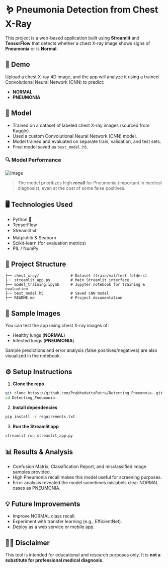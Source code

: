 # 🪱 Pneumonia Detection from Chest X-Ray

This project is a web-based application built using **Streamlit** and **TensorFlow** that detects whether a chest X-ray image shows signs of **Pneumonia** or is **Normal**.

## 🚀 Demo

Upload a chest X-ray 4D image, and the app will analyze it using a trained Convolutional Neural Network (CNN) to predict:
- **NORMAL**
- **PNEUMONIA**

## 🧠 Model

- Trained on a dataset of labeled chest X-ray images (sourced from Kaggle).
- Used a custom Convolutional Neural Network (CNN) model.
- Model trained and evaluated on separate train, validation, and test sets.
- Final model saved as `best_model.h5`.

### 🔍 Model Performance

![image](https://github.com/user-attachments/assets/2a1fc1d2-ba16-4976-a318-26fdb4139ccd)


> The model prioritizes high **recall** for Pneumonia (important in medical diagnosis), even at the cost of some false positives.

## 🖥️ Technologies Used

- Python 🐍
- TensorFlow 
- Streamlit 📊
- Matplotlib & Seaborn
- Scikit-learn (for evaluation metrics)
- PIL / NumPy

## 📁 Project Structure

```
├── chest_xray/              # Dataset (train/val/test folders)
├── streamlit_app.py         # Main Streamlit interface
├── model_training.ipynb     # Jupyter notebook for training & evaluation
├── best_model.h5            # Saved CNN model            
├── README.md                # Project documentation
```

## 📸 Sample Images

You can test the app using chest X-ray images of:
- Healthy lungs (**NORMAL**)
- Infected lungs (**PNEUMONIA**)

Sample predictions and error analysis (false positives/negatives) are also visualized in the notebook.

## ⚙️ Setup Instructions

1. **Clone the repo**
```bash
git clone https://github.com/PrabhudattaPatra/Detecting_Pneumonia-.git
cd Detecting_Pneumonia-
```

2. **Install dependencies**
```bash
pip install -r requirements.txt
```

3. **Run the Streamlit app**
```bash
streamlit run streamlit_app.py
```

## 📊 Results & Analysis

- Confusion Matrix, Classification Report, and misclassified image samples provided.
- High Pneumonia recall makes this model useful for screening purposes.
- Error analysis revealed the model sometimes mislabels clear NORMAL cases as PNEUMONIA.

## 💡 Future Improvements

- Improve NORMAL class recall.
- Experiment with transfer learning (e.g., EfficientNet).
- Deploy as a web service or mobile app.

## 👨‍⚕️ Disclaimer
This tool is intended for educational and research purposes only. It is **not a substitute for professional medical diagnosis**.


